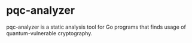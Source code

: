 # pqc-analyzer
pqc-analyzer is a static analysis tool for Go programs that finds usage of quantum-vulnerable cryptography.
